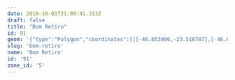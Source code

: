 ```yaml
---
date: 2018-10-01T21:09:41.313Z
draft: false
title: "Bom Retiro"
id: 91
geom: '{"type":"Polygon","coordinates":[[[-46.653906,-23.516787],[-46.654038,-23.517684],[-46.653992,-23.517861],[-46.653258,-23.518438],[-46.652878,-23.518836],[-46.649567,-23.524541],[-46.649111,-23.525149],[-46.64785,-23.527303],[-46.648072,-23.527409],[-46.648029,-23.527887],[-46.646552,-23.527838],[-46.645438,-23.528015],[-46.644836,-23.5282],[-46.644085,-23.528523],[-46.643061,-23.529183],[-46.642592,-23.5296],[-46.642052,-23.53025],[-46.640596,-23.532602],[-46.640041,-23.533236],[-46.639485,-23.533704],[-46.639295,-23.534136],[-46.639178,-23.534915],[-46.637283,-23.535046],[-46.636803,-23.535011],[-46.626313,-23.537649],[-46.625127,-23.535043],[-46.624969,-23.534448],[-46.624873,-23.534344],[-46.624894,-23.533572],[-46.62503,-23.532864],[-46.625249,-23.532278],[-46.625447,-23.532122],[-46.625703,-23.53166],[-46.625794,-23.531297],[-46.625396,-23.519354],[-46.635862,-23.518673],[-46.640455,-23.51843],[-46.641072,-23.518513],[-46.653906,-23.516787]]]}'
slug: 'bom-retiro'
name: 'Bom Retiro'
id: '91'
zone_id: '5'
---
```

		